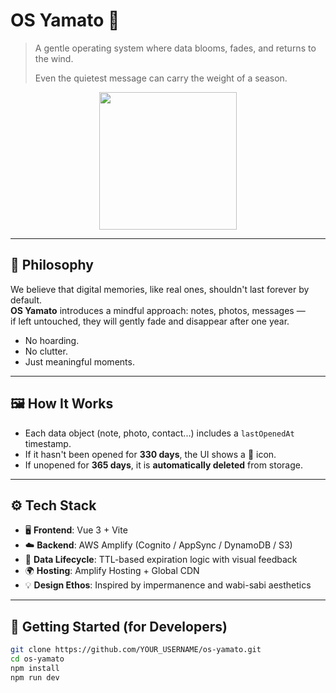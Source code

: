 # OS Yamato 🌸

> A gentle operating system where data blooms, fades, and returns to the wind.
>
> Even the quietest message can carry the weight of a season.

<p align="center">
  <img src="https://github.com/user-attachments/assets/f2c89d5f-f3c7-4f5a-818a-e8c3a40f4d9d" width="220" />
</p>

---

## 🌿 Philosophy

We believe that digital memories, like real ones, shouldn't last forever by default.  
**OS Yamato** introduces a mindful approach: notes, photos, messages —  
if left untouched, they will gently fade and disappear after one year.

- No hoarding.  
- No clutter.  
- Just meaningful moments.

---

## 🖼️ How It Works

- Each data object (note, photo, contact...) includes a `lastOpenedAt` timestamp.
- If it hasn't been opened for **330 days**, the UI shows a 🥀 icon.
- If unopened for **365 days**, it is **automatically deleted** from storage.


---

## ⚙️ Tech Stack

- 🖥️ **Frontend**: Vue 3 + Vite  
- ☁️ **Backend**: AWS Amplify (Cognito / AppSync / DynamoDB / S3)  
- 🧠 **Data Lifecycle**: TTL-based expiration logic with visual feedback  
- 🌍 **Hosting**: Amplify Hosting + Global CDN  
- 💡 **Design Ethos**: Inspired by impermanence and wabi-sabi aesthetics

---

## 🚀 Getting Started (for Developers)

```bash
git clone https://github.com/YOUR_USERNAME/os-yamato.git
cd os-yamato
npm install
npm run dev
